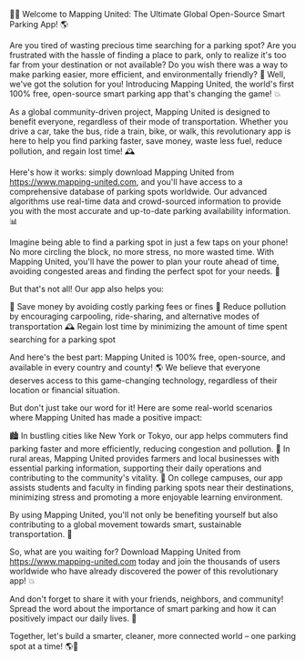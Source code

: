 🚗💡 Welcome to Mapping United: The Ultimate Global Open-Source Smart Parking App! 🌎

Are you tired of wasting precious time searching for a parking spot? Are you frustrated with the hassle of finding a place to park, only to realize it's too far from your destination or not available? Do you wish there was a way to make parking easier, more efficient, and environmentally friendly? 🤔 Well, we've got the solution for you! Introducing Mapping United, the world's first 100% free, open-source smart parking app that's changing the game! 💥

As a global community-driven project, Mapping United is designed to benefit everyone, regardless of their mode of transportation. Whether you drive a car, take the bus, ride a train, bike, or walk, this revolutionary app is here to help you find parking faster, save money, waste less fuel, reduce pollution, and regain lost time! 🕰️

Here's how it works: simply download Mapping United from https://www.mapping-united.com, and you'll have access to a comprehensive database of parking spots worldwide. Our advanced algorithms use real-time data and crowd-sourced information to provide you with the most accurate and up-to-date parking availability information. 📊

Imagine being able to find a parking spot in just a few taps on your phone! No more circling the block, no more stress, no more wasted time. With Mapping United, you'll have the power to plan your route ahead of time, avoiding congested areas and finding the perfect spot for your needs. 📍

But that's not all! Our app also helps you:

💸 Save money by avoiding costly parking fees or fines
🌟 Reduce pollution by encouraging carpooling, ride-sharing, and alternative modes of transportation
🕰️ Regain lost time by minimizing the amount of time spent searching for a parking spot

And here's the best part: Mapping United is 100% free, open-source, and available in every country and county! 🌎 We believe that everyone deserves access to this game-changing technology, regardless of their location or financial situation.

But don't just take our word for it! Here are some real-world scenarios where Mapping United has made a positive impact:

🏙️ In bustling cities like New York or Tokyo, our app helps commuters find parking faster and more efficiently, reducing congestion and pollution.
🌳 In rural areas, Mapping United provides farmers and local businesses with essential parking information, supporting their daily operations and contributing to the community's vitality.
🚂 On college campuses, our app assists students and faculty in finding parking spots near their destinations, minimizing stress and promoting a more enjoyable learning environment.

By using Mapping United, you'll not only be benefiting yourself but also contributing to a global movement towards smart, sustainable transportation. 🌟

So, what are you waiting for? Download Mapping United from https://www.mapping-united.com today and join the thousands of users worldwide who have already discovered the power of this revolutionary app! 💥

And don't forget to share it with your friends, neighbors, and community! Spread the word about the importance of smart parking and how it can positively impact our daily lives. 📢

Together, let's build a smarter, cleaner, more connected world – one parking spot at a time! 🌎💪